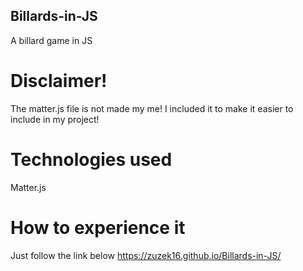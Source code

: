 ## Billards-in-JS
A billard game in JS

# Disclaimer!
The matter.js file is not made my me! I included it to make it easier to include in my project!

# Technologies used
Matter.js

# How to experience it 
Just follow the link below
https://zuzek16.github.io/Billards-in-JS/